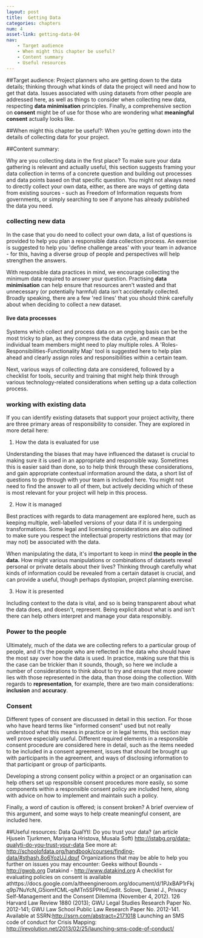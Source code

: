 ```yaml
---
layout: post
title:  Getting Data
categories: chapters
num: 4
asset-link: getting-data-04
nav: 
    - Target audience
    - When might this chapter be useful? 
    - Content summary
    - Useful resources
---
```


##<span id="target-audience">Target audience</span>:
Project planners who are getting down to the data details; thinking through what kinds of data the project will need and how to get that data. Issues associated with using datasets from other people are addressed here, as well as things to consider when collecting new data, respecting **data minimisation** principles. Finally, a comprehensive section on **consent** might be of use for those who are wondering what **meaningful consent** actually looks like.

##<span id="useful">When might this chapter be useful?</span>:
When you’re getting down into the details of collecting data for your project. 

##<span id="content-summary">Content summary</span>:

Why are you collecting data in the first place? To make sure your data gathering is relevant and actually useful, this section suggests framing your data collection in terms of a concrete question and building out processes and data points based on that specific question. You might not always need to directly collect your own data, either, as there are ways of getting data from existing sources - such as Freedom of Information requests from governments, or simply searching to see if anyone has already published the data you need.

### collecting new data

In the case that you do need to collect your own data, a list of questions is provided to help you plan a responsible data collection process. An exercise is suggested to help you 'define challenge areas' with your team in advance - for this, having a diverse group of people and perspectives will help strengthen the answers.

With responsible data practices in mind, we encourage collecting the minimum data required to answer your question. Practising **data minimisation** can help ensure that resources aren't wasted and that unnecessary (or potentially harmful) data isn't accidentally collected. Broadly speaking, there are a few 'red lines' that you should think carefully about when deciding to collect a new dataset.

#### live data processes 

Systems which collect and process data on an ongoing basis can be the most tricky to plan, as they compress the data cycle, and mean that individual team members might need to play multiple roles. A 'Roles-Responsibilities-Functionality Map' tool is suggested here to help plan ahead and clearly assign roles and responsibilities within a certain team.

Next, various ways of collecting data are considered, followed by a checklist for tools, security and training that might help think through various technology-related considerations when setting up a data collection process. 

### working with existing data

If you can identify existing datasets that support your project activity, there are three primary areas of responsibility to consider. They are explored in more detail here:

1. How the data is evaluated for use 

Understanding the biases that may have influenced the dataset is crucial to making sure it is used in an appropriate and responsible way. Sometimes this is easier said than done, so to help think through these considerations, and gain appropriate contextual information around the data, a short list of questions to go through with your team is included here. You might not need to find the answer to all of them, but actively deciding which of these is most relevant for your project will help in this process. 

2. How it is managed

Best practices with regards to data management are explored here, such as keeping multiple, well-labelled versions of your data if it is undergoing transformations. Some legal and licensing considerations are also outlined to make sure you respect the intellectual property restrictions that may (or may not) be associated with the data.

When manipulating the data, it's important to keep in mind **the people in the data.** How might various manipulations or combinations of datasets reveal personal or private details about their lives? Thinking through carefully what kinds of information could be revealed from a certain dataset is crucial, and can provide a useful, though perhaps dystopian, project planning exercise.

3. How it is presented

Including context to the data is vital, and so is being transparent about what the data does, and doesn't, represent. Being explicit about what is and isn't there can help others interpret and manage your data responsibly.

### Power to the people 

Ultimately, much of the data we are collecting refers to a particular group of people, and it's the people who are reflected in the data who should have the most say over how the data is used. In practice, making sure that this is the case can be trickier than it sounds, though, so here we include a number of considerations to think about to try and ensure that more power lies with those represented in the data, than those doing the collection. With regards to **representation**, for example, there are two main considerations: **inclusion** and **accuracy**.

### Consent

Different types of consent are discussed in detail in this section. For those who have heard terms like "informed consent" used but not really understood what this means in practice or in legal terms, this section may well prove especially useful. Different required elements in a responsible consent procedure are considered here in detail, such as the items needed to be included in a consent agreement, issues that should be brought up with participants in the agreement, and ways of disclosing information to that participant or group of participants. 

Developing a strong consent policy within a project or an organisation can help others set up responsible consent procedures more easily, so some components within a responsible consent policy are included here, along with advice on how to implement and maintain such a policy.

Finally, a word of caution is offered; is consent broken? A brief overview of this argument, and some ways to help create meaningful consent, are included here.

##<span id="useful-resources">Useful resources</span>:
Data QualYtI: Do you trust your data? (an article Hjusein Tjurkmen, Mariyana Hristova, Musala Soft) http://istabg.org/data-qualyti-do-you-trust-your-data
See more at: http://schoolofdata.org/handbook/courses/finding-data/#sthash.8o6YozUJ.dpuf
Organizations that may be able to help you further on issues you may encounter:
Geeks without Bounds - http://gwob.org Datakind - http://www.datakind.org
A checklist for evaluating policies on consent is available athttps://docs.google.com/a/theengineroom.org/document/d/1PJxBAP1rFkjq9p7NuYcN_G5iomfCML-qiMTn5SPPHxE/edit.
Solove, Daniel J., Privacy Self-Management and the Consent Dilemma (November 4, 2012). 126 Harvard Law Review 1880 (2013); GWU Legal Studies Research Paper No. 2012-141; GWU Law School Public Law Research Paper No. 2012-141. Available at SSRN:http://ssrn.com/abstract=2171018
Launching an SMS code of conduct for Crisis Mapping: http://irevolution.net/2013/02/25/launching-sms-code-of-conduct/
